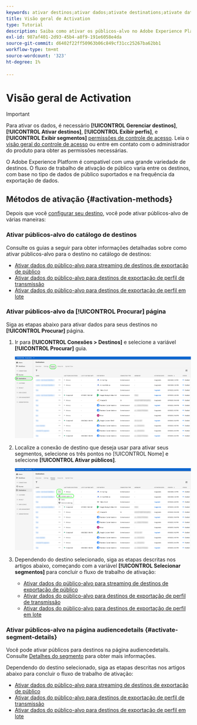```yaml
---
keywords: ativar destinos;ativar dados;ativate destinations;ativate data
title: Visão geral de Activation
type: Tutorial
description: Saiba como ativar os públicos-alvo no Adobe Experience Platform para vários tipos de destinos.
exl-id: 987af401-2d93-45b4-a8f9-191e6058e4da
source-git-commit: d6402f22ff50963b06c849cf31cc25267ba62bb1
workflow-type: tm+mt
source-wordcount: '323'
ht-degree: 1%

---
```


# Visão geral de Activation

>[!IMPORTANT]
> 
>Para ativar os dados, é necessário **[!UICONTROL Gerenciar destinos]**, **[!UICONTROL Ativar destinos]**, **[!UICONTROL Exibir perfis]**, e **[!UICONTROL Exibir segmentos]** [permissões de controle de acesso](/help/access-control/home.md#permissions). Leia o [visão geral do controle de acesso](/help/access-control/ui/overview.md) ou entre em contato com o administrador do produto para obter as permissões necessárias.

O Adobe Experience Platform é compatível com uma grande variedade de destinos. O fluxo de trabalho de ativação de público varia entre os destinos, com base no tipo de dados de público suportados e na frequência da exportação de dados.

## Métodos de ativação {#activation-methods}

Depois que você [configurar seu destino](connect-destination.md), você pode ativar públicos-alvo de várias maneiras:

### Ativar públicos-alvo do catálogo de destinos

Consulte os guias a seguir para obter informações detalhadas sobre como ativar públicos-alvo para o destino no catálogo de destinos:

* [Ativar dados do público-alvo para streaming de destinos de exportação de público](activate-segment-streaming-destinations.md)
* [Ativar dados do público-alvo para destinos de exportação de perfil de transmissão](activate-streaming-profile-destinations.md)
* [Ativar dados do público-alvo para destinos de exportação de perfil em lote](activate-batch-profile-destinations.md)

### Ativar públicos-alvo da [!UICONTROL Procurar] página

Siga as etapas abaixo para ativar dados para seus destinos no **[!UICONTROL Procurar]** página.

1. Ir para **[!UICONTROL Conexões > Destinos]** e selecione a variável **[!UICONTROL Procurar]** guia.

   ![Guia Procurar](../assets/ui/activation-overview/browse-tab.png)

1. Localize a conexão de destino que deseja usar para ativar seus segmentos, selecione os três pontos no [!UICONTROL Nome] e selecione **[!UICONTROL Ativar públicos]**.

   ![Botão Ativar públicos](../assets/ui/activation-overview/activate-segments.png)

1. Dependendo do destino selecionado, siga as etapas descritas nos artigos abaixo, começando com a variável **[!UICONTROL Selecionar segmentos]** para concluir o fluxo de trabalho de ativação:

   * [Ativar dados do público-alvo para streaming de destinos de exportação de público](activate-segment-streaming-destinations.md)
   * [Ativar dados do público-alvo para destinos de exportação de perfil de transmissão](activate-streaming-profile-destinations.md)
   * [Ativar dados do público-alvo para destinos de exportação de perfil em lote](activate-batch-profile-destinations.md)

### Ativar públicos-alvo na página audiencedetails {#activate-segment-details}

Você pode ativar públicos para destinos na página audiencedetails. Consulte [Detalhes do segmento](../../segmentation/ui/overview.md#segment-details) para obter mais informações.

Dependendo do destino selecionado, siga as etapas descritas nos artigos abaixo para concluir o fluxo de trabalho de ativação:

* [Ativar dados do público-alvo para streaming de destinos de exportação de público](activate-segment-streaming-destinations.md)
* [Ativar dados do público-alvo para destinos de exportação de perfil de transmissão](activate-streaming-profile-destinations.md)
* [Ativar dados do público-alvo para destinos de exportação de perfil em lote](activate-batch-profile-destinations.md)
